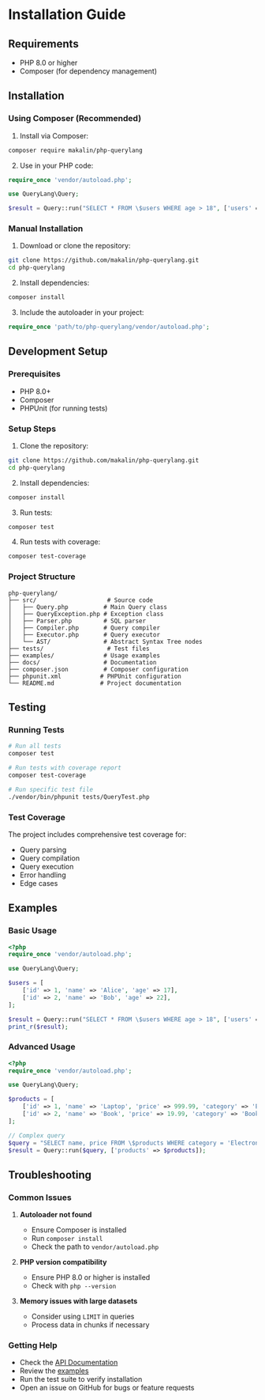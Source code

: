 # Installation Guide

## Requirements

- PHP 8.0 or higher
- Composer (for dependency management)

## Installation

### Using Composer (Recommended)

1. Install via Composer:
```bash
composer require makalin/php-querylang
```

2. Use in your PHP code:
```php
require_once 'vendor/autoload.php';

use QueryLang\Query;

$result = Query::run("SELECT * FROM \$users WHERE age > 18", ['users' => $users]);
```

### Manual Installation

1. Download or clone the repository:
```bash
git clone https://github.com/makalin/php-querylang.git
cd php-querylang
```

2. Install dependencies:
```bash
composer install
```

3. Include the autoloader in your project:
```php
require_once 'path/to/php-querylang/vendor/autoload.php';
```

## Development Setup

### Prerequisites

- PHP 8.0+
- Composer
- PHPUnit (for running tests)

### Setup Steps

1. Clone the repository:
```bash
git clone https://github.com/makalin/php-querylang.git
cd php-querylang
```

2. Install dependencies:
```bash
composer install
```

3. Run tests:
```bash
composer test
```

4. Run tests with coverage:
```bash
composer test-coverage
```

### Project Structure

```
php-querylang/
├── src/                    # Source code
│   ├── Query.php          # Main Query class
│   ├── QueryException.php # Exception class
│   ├── Parser.php         # SQL parser
│   ├── Compiler.php       # Query compiler
│   ├── Executor.php       # Query executor
│   └── AST/               # Abstract Syntax Tree nodes
├── tests/                  # Test files
├── examples/              # Usage examples
├── docs/                  # Documentation
├── composer.json          # Composer configuration
├── phpunit.xml           # PHPUnit configuration
└── README.md             # Project documentation
```

## Testing

### Running Tests

```bash
# Run all tests
composer test

# Run tests with coverage report
composer test-coverage

# Run specific test file
./vendor/bin/phpunit tests/QueryTest.php
```

### Test Coverage

The project includes comprehensive test coverage for:
- Query parsing
- Query compilation
- Query execution
- Error handling
- Edge cases

## Examples

### Basic Usage

```php
<?php
require_once 'vendor/autoload.php';

use QueryLang\Query;

$users = [
    ['id' => 1, 'name' => 'Alice', 'age' => 17],
    ['id' => 2, 'name' => 'Bob', 'age' => 22],
];

$result = Query::run("SELECT * FROM \$users WHERE age > 18", ['users' => $users]);
print_r($result);
```

### Advanced Usage

```php
<?php
require_once 'vendor/autoload.php';

use QueryLang\Query;

$products = [
    ['id' => 1, 'name' => 'Laptop', 'price' => 999.99, 'category' => 'Electronics'],
    ['id' => 2, 'name' => 'Book', 'price' => 19.99, 'category' => 'Books'],
];

// Complex query
$query = "SELECT name, price FROM \$products WHERE category = 'Electronics' AND price > 500";
$result = Query::run($query, ['products' => $products]);
```

## Troubleshooting

### Common Issues

1. **Autoloader not found**
   - Ensure Composer is installed
   - Run `composer install`
   - Check the path to `vendor/autoload.php`

2. **PHP version compatibility**
   - Ensure PHP 8.0 or higher is installed
   - Check with `php --version`

3. **Memory issues with large datasets**
   - Consider using `LIMIT` in queries
   - Process data in chunks if necessary

### Getting Help

- Check the [API Documentation](API.md)
- Review the [examples](examples/)
- Run the test suite to verify installation
- Open an issue on GitHub for bugs or feature requests
